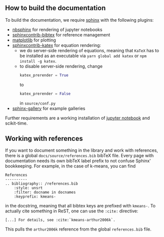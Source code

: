 How to build the documentation
------------------------------

To build the documentation, we require [sphinx](https://www.sphinx-doc.org/) with the following plugins:

- [nbsphinx](https://nbsphinx.readthedocs.io/) for rendering of jupyter notebooks
- [sphinxcontrib-bibtex](https://sphinxcontrib-bibtex.readthedocs.io/) for reference management
- [matplotlib](https://matplotlib.org/) for plotting
- [sphinxcontrib-katex](https://sphinxcontrib-katex.readthedocs.io/) for equation rendering:
    - we do server-side rendering of equations, meaning that `KaTeX` has to be installed as an executable via 
      ``yarn global add katex`` or ``npm install -g katex``.
    - to disable server-side rendering, change
      ```python 
      katex_prerender = True
      ```
      to
      ```python
      katex_prerender = False
      ```
      in `source/conf.py`
- [sphinx-gallery](https://sphinx-gallery.github.io/) for example galleries

Further requirements are a working installation of [jupyter notebook](https://jupyter.org/) and scikit-time.

Working with references
-----------------------
If you want to document something in the library and work with references, there is a global 
`docs/source/references.bib` bibTeX file. Every page with documentation needs its own bibTeX label prefix to not
confuse Sphinx' bookkeeping. For example, in the case of k-means, you can find
```
References
----------
.. bibliography:: /references.bib
    :style: unsrt
    :filter: docname in docnames
    :keyprefix: kmeans-
```
in the docstring, meaning that all bibtex keys are prefixed with `kmeans-`. To actually cite something in ReST,
one can use the `:cite:` directive:
```
[...] For details, see :cite:`kmeans-arthur2006k`.
```
This pulls the `arthur2006k` reference from the global `references.bib` file.
